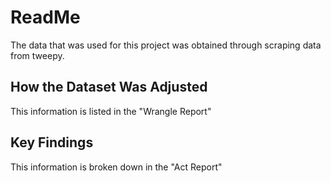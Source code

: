 # ReadMe

The data that was used for this project was obtained through scraping data from tweepy.

## How the Dataset Was Adjusted

This information is listed in the "Wrangle Report"

## Key Findings

This information is broken down in the "Act Report"
